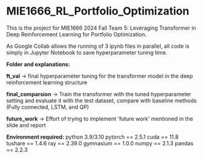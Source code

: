 # MIE1666_RL_Portfolio_Optimization
This is the project for MIE1666 2024 Fall Team 5: Leveraging Transformer in Deep Reinforcement Learning for Portfolio Optimization.

As Google Collab allows the running of 3 ipynb files in parallel, all code is simply in Jupyter Notebook to save hyperparameter tuning time. 


**Folder and explanations:**

**ft_val** -> final hyperparameter tuning for the transformer model in the deep reinforcement learning structure 

**final_comparsion** -> Train the transformer with the tuned hyperparameter setting and evaluate it with the test dataset, compare with baseline methods (Fully connected, LSTM, and QP)

**future_work** -> Effort of trying to implement 'future work' mentioned in the slide and report

**Environment required:**
python 3.9/3.10
pytorch == 2.5.1
cuda == 11.8
tushare == 1.4.6
ray == 2.39.0
gymnasium == 1.0.0
numpy == 2.1.3
pandas == 2.2.3

